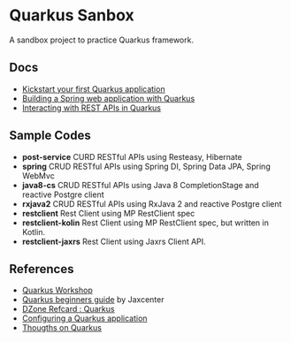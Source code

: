 # Quarkus Sanbox

A  sandbox project  to practice Quarkus framework.



## Docs

* [Kickstart your first Quarkus application](./docs/01-start.md)
* [Building a Spring web application with Quarkus](./docs/02-spring.md)
* [Interacting with REST APIs in Quarkus ](./docs/restclient.md)


## Sample Codes

* **post-service** CURD RESTful APIs using Resteasy, Hibernate
* **spring** CRUD RESTful APIs using Spring DI, Spring Data JPA, Spring WebMvc
* **java8-cs**  CRUD RESTful APIs using Java 8 CompletionStage and reactive Postgre client
* **rxjava2** CRUD RESTful APIs using RxJava 2 and reactive Postgre client
* **restclient** Rest Client using MP RestClient spec
* **restclient-kolin** Rest Client using MP RestClient spec, but written in Kotlin.
* **restclient-jaxrs** Rest Client using Jaxrs Client API.

## References

* [Quarkus Workshop](https://quarkus.io/quarkus-workshops/super-heros/)
* [Quarkus beginners guide](https://jaxlondon.com/quarkus-beginners-guide-cheat-sheet) by Jaxcenter
* [DZone Refcard : Quarkus](https://dzone.com/refcardz/quarkus-1?chapter=1)
* [Configuring a Quarkus application](https://dzone.com/articles/configuring-a-quarkus-application?fromrel=true)
* [Thougths on Quarkus](https://dzone.com/articles/thoughts-on-quarkus)